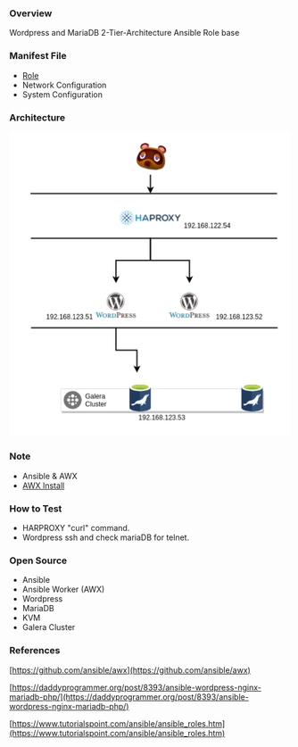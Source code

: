 ### Overview

Wordpress and MariaDB 2-Tier-Architecture Ansible Role base

### Manifest File
- [Role](https://github.com/changhyuni/ansible-worker-2-tier-architecture/tree/master/roles)
- Network Configuration
- System Configuration

### Architecture

![ex_screenshot](./architecture.png)

### Note

- Ansible & AWX
- [AWX Install](https://github.com/ansible/awx)

### How to Test

- HARPROXY "curl" command.
- Wordpress ssh and check mariaDB for telnet.

### Open Source

- Ansible
- Ansible Worker (AWX)
- Wordpress
- MariaDB
- KVM
- Galera Cluster

### References

[https://github.com/ansible/awx](https://github.com/ansible/awx)

[https://daddyprogrammer.org/post/8393/ansible-wordpress-nginx-mariadb-php/](https://daddyprogrammer.org/post/8393/ansible-wordpress-nginx-mariadb-php/)

[https://www.tutorialspoint.com/ansible/ansible_roles.htm](https://www.tutorialspoint.com/ansible/ansible_roles.htm)
